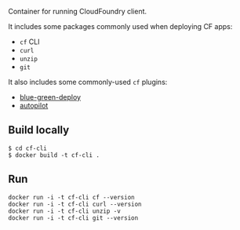 Container for running CloudFoundry client.

It includes some packages commonly used when deploying CF apps:

* `cf` CLI
* `curl`
* `unzip`
* `git`

It also includes some commonly-used `cf` plugins:

* [blue-green-deploy](https://github.com/bluemixgaragelondon/cf-blue-green-deploy)
* [autopilot](https://github.com/contraband/autopilot)

## Build locally

```
$ cd cf-cli
$ docker build -t cf-cli .
```

## Run

```
docker run -i -t cf-cli cf --version
docker run -i -t cf-cli curl --version
docker run -i -t cf-cli unzip -v
docker run -i -t cf-cli git --version
```
